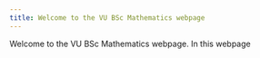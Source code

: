```yaml
---
title: Welcome to the VU BSc Mathematics webpage
---
```


Welcome to the VU BSc Mathematics webpage. In this webpage

